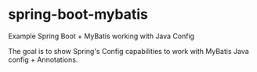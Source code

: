 spring-boot-mybatis
===================================

Example Spring Boot + MyBatis working with Java Config

The goal is to show Spring's Config capabilities to work with MyBatis Java config + Annotations.

